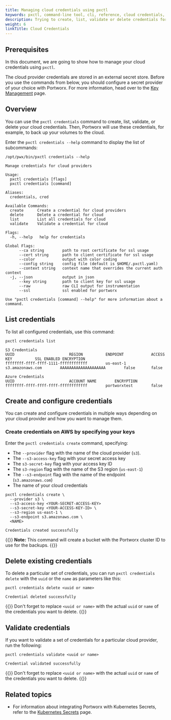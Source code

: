 ```yaml
---
title: Managing cloud credentials using pxctl
keywords: pxctl, command-line tool, cli, reference, cloud credentials, manage credentials, create credentials, list credentials, validate credentials, delete credentials
description: Trying to create, list, validate or delete credentials for cloud providers? Follow this step-by-step tutorial from Portworx!
weight: 6
linkTitle: Cloud Credentials
---
```


## Prerequisites

In this document, we are going to show how to manage your cloud credentials using `pxctl`.

The cloud provider credentials are stored in an external secret store. Before you use the commands from below, you should configure a secret provider of your choice with Portworx. For more information, head over to the [Key Management](/key-management) page.

## Overview

You can use the `pxctl credentials` command to create, list, validate, or delete your cloud credentials. Then, Portworx will use these credentials, for example, to back up your volumes to the cloud.

Enter the `pxctl credentials --help` command to display the list of subcommands:

```text
/opt/pwx/bin/pxctl credentials --help
```

```output
Manage credentials for cloud providers

Usage:
  pxctl credentials [flags]
  pxctl credentials [command]

Aliases:
  credentials, cred

Available Commands:
  create      Create a credential for cloud providers
  delete      Delete a credential for cloud
  list        List all credentials for cloud
  validate    Validate a credential for cloud

Flags:
  -h, --help   help for credentials

Global Flags:
      --ca string        path to root certificate for ssl usage
      --cert string      path to client certificate for ssl usage
      --color            output with color coding
      --config string    config file (default is $HOME/.pxctl.yaml)
      --context string   context name that overrides the current auth context
  -j, --json             output in json
      --key string       path to client key for ssl usage
      --raw              raw CLI output for instrumentation
      --ssl              ssl enabled for portworx

Use "pxctl credentials [command] --help" for more information about a command.
```

## List credentials

To list all configured credentials, use this command:

```text
pxctl credentials list
```

```output
S3 Credentials
UUID						REGION			ENDPOINT			ACCESS KEY			SSL ENABLED	ENCRYPTION
ffffffff-ffff-ffff-1111-ffffffffffff		us-east-1		s3.amazonaws.com		AAAAAAAAAAAAAAAAAAAA		false		false

Azure Credentials
UUID						ACCOUNT NAME		ENCRYPTION
ffffffff-ffff-ffff-ffff-ffffffffffff		portworxtest		false
```

##  Create and configure credentials

You can create and configure credentials in multiple ways depending on your cloud provider and how you want to manage them.

### Create credentials on AWS by specifying your keys

Enter the `pxctl credentials create` command, specifying:

* The `--provider` flag with the name of the cloud provider (`s3`).
* The `--s3-access-key` flag with your secret access key
* The `s3-secret-key` flag with your access key ID
* The `s3-region` flag with the name of the S3 region (`us-east-1`)
* The `--s3-endpoint` flag with the  name of the endpoint (`s3.amazonaws.com`)
* The name of your cloud credentials

```text
pxctl credentials create \
  --provider s3 \
  --s3-access-key <YOUR-SECRET-ACCESS-KEY>
  --s3-secret-key <YOUR-ACCESS-KEY-ID> \
  --s3-region us-east-1 \
  --s3-endpoint s3.amazonaws.com \
  <NAME>
```

```output
Credentials created successfully
```

{{<info>}}
**Note:** This command will create a bucket with the Portworx cluster ID to use for the backups.
{{</info>}}

## Delete existing credentials

To delete a particular set of credentials, you can run `pxctl credentials delete` with the `uuid` or the `name` as parameters like this:

```text
pxctl credentials delete <uuid or name>
```

```output
Credential deleted successfully
```

{{<info>}}
Don't forget to replace `<uuid or name>` with the actual `uuid` or `name` of the credentials you want to delete.
{{</info>}}


## Validate credentials

If you want to validate a set of credentials for a particular cloud provider, run the following:


```text
pxctl credentials validate <uuid or name>
```

```output
Credential validated successfully
```

{{<info>}}
Don't forget to replace `<uuid or name>` with the actual `uuid` or `name` of the credentials you want to delete.
{{</info>}}

## Related topics

* For information about integrating Portworx with Kubernetes Secrets, refer to the [Kubernetes Secrets](/key-management/kubernetes-secrets/) page.
